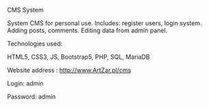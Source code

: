 CMS System

System CMS for personal use. Includes: register users, login system. Adding posts, comments. Editing data from admin panel.

Technologies used:

HTML5, CSS3, JS, Bootstrap5, PHP, SQL, MariaDB

Website address : http://www.ArtZar.pl/cms

Login: admin

Password: admin
